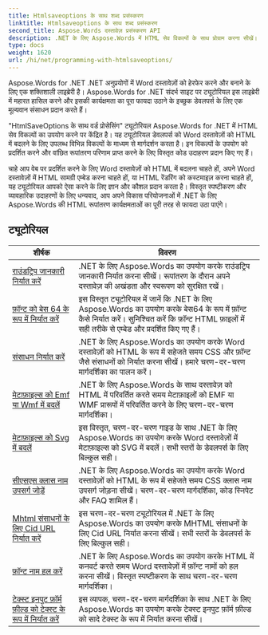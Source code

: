 ```yaml
---
title: Htmlsaveoptions के साथ शब्द प्रसंस्करण
linktitle: Htmlsaveoptions के साथ शब्द प्रसंस्करण
second_title: Aspose.Words दस्तावेज़ प्रसंस्करण API
description: .NET के लिए Aspose.Words में HTML सेव विकल्पों के साथ प्रोग्राम करना सीखें। फ़ॉर्मेटिंग और सामग्री को बनाए रखते हुए आसानी से Word दस्तावेज़ों को HTML में बदलें।
type: docs
weight: 1620
url: /hi/net/programming-with-htmlsaveoptions/
---
```

Aspose.Words for .NET .NET अनुप्रयोगों में Word दस्तावेज़ों को हेरफेर करने और बनाने के लिए एक शक्तिशाली लाइब्रेरी है। Aspose.Words for .NET संदर्भ साइट पर ट्यूटोरियल इस लाइब्रेरी में महारत हासिल करने और इसकी कार्यक्षमता का पूरा फायदा उठाने के इच्छुक डेवलपर्स के लिए एक मूल्यवान संसाधन प्रदान करते हैं।

"HtmlSaveOptions के साथ वर्ड प्रोसेसिंग" ट्यूटोरियल Aspose.Words for .NET में HTML सेव विकल्पों का उपयोग करने पर केंद्रित है। यह ट्यूटोरियल डेवलपर्स को Word दस्तावेज़ों को HTML में बदलने के लिए उपलब्ध विभिन्न विकल्पों के माध्यम से मार्गदर्शन करता है। इन विकल्पों के उपयोग को प्रदर्शित करने और वांछित रूपांतरण परिणाम प्राप्त करने के लिए विस्तृत कोड उदाहरण प्रदान किए गए हैं।

चाहे आप वेब पर प्रदर्शित करने के लिए Word दस्तावेज़ों को HTML में बदलना चाहते हों, अपने Word दस्तावेज़ों में HTML सामग्री एम्बेड करना चाहते हों, या HTML रेंडरिंग को कस्टमाइज़ करना चाहते हों, यह ट्यूटोरियल आपको ऐसा करने के लिए ज्ञान और कौशल प्रदान करता है। विस्तृत स्पष्टीकरण और व्यावहारिक उदाहरणों के लिए धन्यवाद, आप अपने विकास परियोजनाओं में .NET के लिए Aspose.Words की HTML रूपांतरण कार्यक्षमताओं का पूरी तरह से फायदा उठा पाएंगे।

 ## ट्यूटोरियल
| शीर्षक | विवरण |
| --- | --- |
| [राउंडट्रिप जानकारी निर्यात करें](./export-roundtrip-information/) | .NET के लिए Aspose.Words का उपयोग करके राउंडट्रिप जानकारी निर्यात करना सीखें। रूपांतरण के दौरान अपने दस्तावेज़ की अखंडता और स्वरूपण को सुरक्षित रखें। |
| [फ़ॉन्ट को बेस 64 के रूप में निर्यात करें](./export-fonts-as-base-64/) | इस विस्तृत ट्यूटोरियल में जानें कि .NET के लिए Aspose.Words का उपयोग करके बेस64 के रूप में फ़ॉन्ट कैसे निर्यात करें। सुनिश्चित करें कि फ़ॉन्ट HTML फ़ाइलों में सही तरीके से एम्बेड और प्रदर्शित किए गए हैं। |
| [संसाधन निर्यात करें](./export-resources/) | .NET के लिए Aspose.Words का उपयोग करके Word दस्तावेज़ों को HTML के रूप में सहेजते समय CSS और फ़ॉन्ट जैसे संसाधनों को निर्यात करना सीखें। हमारे चरण-दर-चरण मार्गदर्शिका का पालन करें। |
| [मेटाफ़ाइल्स को Emf या Wmf में बदलें](./convert-metafiles-to-emf-or-wmf/) | .NET के लिए Aspose.Words के साथ दस्तावेज़ को HTML में परिवर्तित करते समय मेटाफ़ाइलों को EMF या WMF प्रारूपों में परिवर्तित करने के लिए चरण-दर-चरण मार्गदर्शिका। |
| [मेटाफ़ाइल्स को Svg में बदलें](./convert-metafiles-to-svg/) | इस विस्तृत, चरण-दर-चरण गाइड के साथ .NET के लिए Aspose.Words का उपयोग करके Word दस्तावेज़ों में मेटाफ़ाइल्स को SVG में बदलें। सभी स्तरों के डेवलपर्स के लिए बिल्कुल सही। |
| [सीएसएस क्लास नाम उपसर्ग जोड़ें](./add-css-class-name-prefix/) | .NET के लिए Aspose.Words का उपयोग करके Word दस्तावेज़ों को HTML के रूप में सहेजते समय CSS क्लास नाम उपसर्ग जोड़ना सीखें। चरण-दर-चरण मार्गदर्शिका, कोड स्निपेट और FAQ शामिल हैं। |
| [Mhtml संसाधनों के लिए Cid URL निर्यात करें](./export-cid-urls-for-mhtml-resources/) | इस चरण-दर-चरण ट्यूटोरियल में .NET के लिए Aspose.Words का उपयोग करके MHTML संसाधनों के लिए Cid URL निर्यात करना सीखें। सभी स्तरों के डेवलपर्स के लिए बिल्कुल सही। |
| [फ़ॉन्ट नाम हल करें](./resolve-font-names/) | .NET के लिए Aspose.Words का उपयोग करके HTML में कनवर्ट करते समय Word दस्तावेज़ों में फ़ॉन्ट नामों को हल करना सीखें। विस्तृत स्पष्टीकरण के साथ चरण-दर-चरण मार्गदर्शिका। |
| [टेक्स्ट इनपुट फ़ॉर्म फ़ील्ड को टेक्स्ट के रूप में निर्यात करें](./export-text-input-form-field-as-text/) | इस व्यापक, चरण-दर-चरण मार्गदर्शिका के साथ .NET के लिए Aspose.Words का उपयोग करके टेक्स्ट इनपुट फ़ॉर्म फ़ील्ड को सादे टेक्स्ट के रूप में निर्यात करना सीखें। |